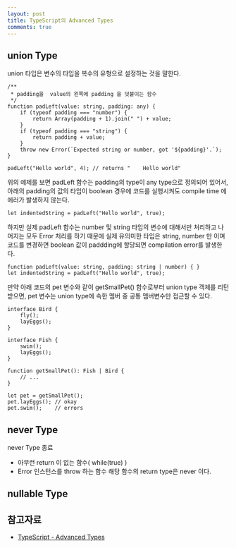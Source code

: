 ```yaml
---
layout: post
title: TypeScript의 Advanced Types
comments: true
---
```


## union Type

union 타입은 변수의 타입을 복수의 유형으로 설정하는 것을 말한다. 

~~~
/**
 * padding을  value의 왼쪽에 padding 을 덧붙이는 함수
 */
function padLeft(value: string, padding: any) {
    if (typeof padding === "number") {
        return Array(padding + 1).join(" ") + value;
    }
    if (typeof padding === "string") {
        return padding + value;
    }
    throw new Error(`Expected string or number, got '${padding}'.`);
}

padLeft("Hello world", 4); // returns "    Hello world"
~~~

위의 예제를 보면 padLeft 함수는 padding의 type이 any type으로 정의되어 있어서,
아래의 padding의 값의 타입이 boolean 경우에 코드를 실행시켜도 compile time 에 에러가 발생하지 않는다.  

~~~
let indentedString = padLeft("Hello world", true); 
~~~

하지만 실제 padLeft 함수는 number 및 string 타입의 변수에 대해서만 처리하고 나머지는 모두 Error 처리를 하기 때문에 실제 유의미한 타입은 string, number 만 이며
코드를 변경하면 boolean 값이 paddding에 할당되면 compilation error를 발생한다. 

~~~
function padLeft(value: string, padding: string | number) { }
let indentedString = padLeft("Hello world", true); 
~~~

만약 아래 코드의 pet 변수와 같이 getSmallPet() 함수로부터 union type 객체를 리턴 받으면, pet 변수는 union type에 속한 멤버 중 공통 멤버변수만 접근할 수 있다. 
~~~
interface Bird {
    fly();
    layEggs();
}

interface Fish {
    swim();
    layEggs();
}

function getSmallPet(): Fish | Bird {
    // ...
}

let pet = getSmallPet();
pet.layEggs(); // okay
pet.swim();    // errors
~~~

## never Type

never Type 종료
 - 아무런 return 이 없는 함수( while(true) )
 - Error 인스턴스를 throw 하는 함수 해당 함수의 return type은 never 이다.

## nullable Type

## 참고자료
 - [TypeScript - Advanced Types](https://www.typescriptlang.org/docs/handbook/advanced-types.html)